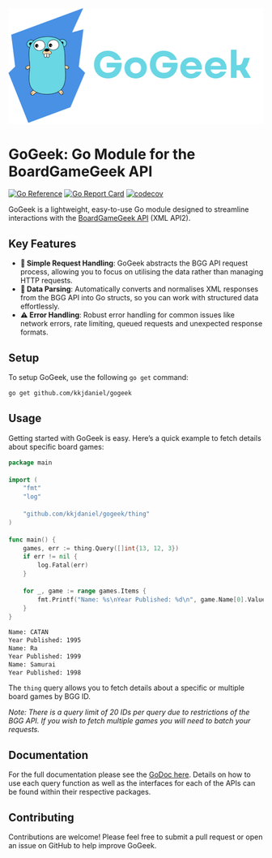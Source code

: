 ![GoGeek Logo](logo.png)

# GoGeek: Go Module for the BoardGameGeek API

[![Go Reference](https://pkg.go.dev/badge/pkg.go.dev/github.com/kkjdaniel/gogeek.svg)](https://pkg.go.dev/github.com/kkjdaniel/gogeek)
[![Go Report Card](https://goreportcard.com/badge/github.com/kkjdaniel/gogeek)](https://goreportcard.com/report/github.com/kkjdaniel/gogeek)
[![codecov](https://codecov.io/gh/kkjdaniel/gogeek/graph/badge.svg?token=W78TFFY83D)](https://codecov.io/gh/kkjdaniel/gogeek)

GoGeek is a lightweight, easy-to-use Go module designed to streamline interactions with the [BoardGameGeek API](https://boardgamegeek.com/wiki/page/BGG_XML_API2) (XML API2).

## Key Features

- **🔄 Simple Request Handling**: GoGeek abstracts the BGG API request process, allowing you to focus on utilising the data rather than managing HTTP requests.
- **📄 Data Parsing**: Automatically converts and normalises XML responses from the BGG API into Go structs, so you can work with structured data effortlessly.
- **⚠️ Error Handling**: Robust error handling for common issues like network errors, rate limiting, queued requests and unexpected response formats.

## Setup

To setup GoGeek, use the following `go get` command:

```bash
go get github.com/kkjdaniel/gogeek
```

## Usage

Getting started with GoGeek is easy. Here’s a quick example to fetch details about specific board games:

```go
package main

import (
	"fmt"
	"log"

	"github.com/kkjdaniel/gogeek/thing"
)

func main() {
	games, err := thing.Query([]int{13, 12, 3})
	if err != nil {
		log.Fatal(err)
	}

	for _, game := range games.Items {
		fmt.Printf("Name: %s\nYear Published: %d\n", game.Name[0].Value, game.YearPublished.Value)
	}
}
```

```
Name: CATAN
Year Published: 1995
Name: Ra
Year Published: 1999
Name: Samurai
Year Published: 1998
```

The `thing` query allows you to fetch details about a specific or multiple board games by BGG ID.

_Note: There is a query limit of 20 IDs per query due to restrictions of the BGG API. If you wish to fetch multiple games you will need to batch your requests._

## Documentation

For the full documentation please see the [GoDoc here](https://pkg.go.dev/github.com/kkjdaniel/gogeek). Details on how to use each query function as well as the interfaces for each of the APIs can be found within their respective packages.

## Contributing

Contributions are welcome! Please feel free to submit a pull request or open an issue on GitHub to help improve GoGeek.
